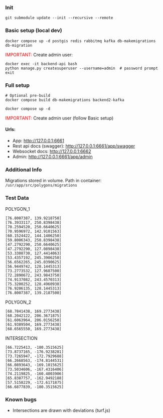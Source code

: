 ### Init

```shell
git submodule update --init --recursive --remote
```

### Basic setup (local dev)

```shell
docker compose up -d postgis redis rabbitmq kafka db-makemigrations db-migration
```

<span style="color:red">IMPORTANT: </span> Create admin user:
```shell
docker exec -it backend-api bash
python manage.py createsuperuser --username=admin  # password prompt
exit
```

### Full setup

```shell
# Optional pre-build
docker compose build db-makemigrations backend2-kafka

docker compose up -d
```

<span style="color:red">IMPORTANT: </span> Create admin user (follow Basic setup)

#### Urls:
- App: http://127.0.0.1:6661
- Rest api docs (swagger): http://127.0.0.1:6661/app/swagger
- Websocket docs: http://127.0.0.1:6662
- Admin: http://127.0.0.1:6661/app/admin

### Additional Info
Migrations stored in volume. Path in container: `/usr/app/src/polygons/migrations`

### Test Data

POLYGON_1
```text
[76.8007387, 139.9218750]
[76.3933117, 250.8398438]
[70.2594520, 250.6640625]
[70.9596972, 142.9101563]
[60.1524422, 144.1406250]
[59.8006343, 250.8398438]
[47.2792290, 250.6640625]
[47.2792290, 127.0898438]
[53.3308730, 127.4414063]
[53.4357192, 245.3906250]
[56.6562265, 245.0390625]
[56.9449742, 128.1445313]
[73.2773532, 127.9687500]
[72.2890672, 243.9843750]
[74.9137082, 243.4570313]
[75.3200252, 128.4960938]
[76.9206135, 128.1445313]
[76.8007387, 139.2187500]
```

POLYGON_2
```text
[68.7841438, 169.2773438]
[68.2042122, 206.3671875]
[61.6063964, 206.0156250]
[61.9389504, 169.2773438]
[68.6565550, 169.2773438]
```

INTERSECTION
```text
[66.7225413, -180.3515625]
[73.8737165, -176.9238281]
[73.7265947, -172.7929688]
[66.2668563, -174.8144531]
[66.0893643, -169.1015625]
[73.5034606, -167.4316406]
[74.2119825, -160.4003906]
[65.8387757, -162.9492188]
[57.5158229, -172.6171875]
[66.6877839, -180.3515625]
```

### Known bugs

- Intersections are drawn with deviations (turf.js)
